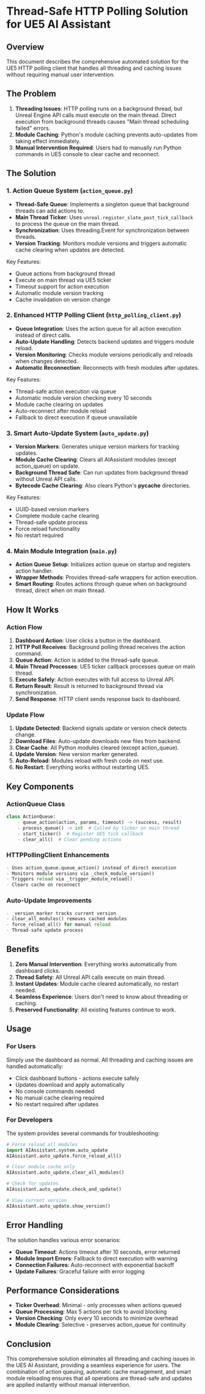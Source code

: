 # Thread-Safe HTTP Polling Solution for UE5 AI Assistant

## Overview
This document describes the comprehensive automated solution for the UE5 HTTP polling client that handles all threading and caching issues without requiring manual user intervention.

## The Problem
1. **Threading Issues**: HTTP polling runs on a background thread, but Unreal Engine API calls must execute on the main thread. Direct execution from background threads causes "Main thread scheduling failed" errors.
2. **Module Caching**: Python's module caching prevents auto-updates from taking effect immediately.
3. **Manual Intervention Required**: Users had to manually run Python commands in UE5 console to clear cache and reconnect.

## The Solution

### 1. Action Queue System (`action_queue.py`)
- **Thread-Safe Queue**: Implements a singleton queue that background threads can add actions to.
- **Main Thread Ticker**: Uses `unreal.register_slate_post_tick_callback` to process the queue on the main thread.
- **Synchronization**: Uses threading.Event for synchronization between threads.
- **Version Tracking**: Monitors module versions and triggers automatic cache clearing when updates are detected.

Key Features:
- Queue actions from background thread
- Execute on main thread via UE5 ticker
- Timeout support for action execution
- Automatic module version tracking
- Cache invalidation on version change

### 2. Enhanced HTTP Polling Client (`http_polling_client.py`)
- **Queue Integration**: Uses the action queue for all action execution instead of direct calls.
- **Auto-Update Handling**: Detects backend updates and triggers module reload.
- **Version Monitoring**: Checks module versions periodically and reloads when changes detected.
- **Automatic Reconnection**: Reconnects with fresh modules after updates.

Key Features:
- Thread-safe action execution via queue
- Automatic module version checking every 10 seconds
- Module cache clearing on updates
- Auto-reconnect after module reload
- Fallback to direct execution if queue unavailable

### 3. Smart Auto-Update System (`auto_update.py`)
- **Version Markers**: Generates unique version markers for tracking updates.
- **Module Cache Clearing**: Clears all AIAssistant modules (except action_queue) on update.
- **Background Thread Safe**: Can run updates from background thread without Unreal API calls.
- **Bytecode Cache Clearing**: Also clears Python's __pycache__ directories.

Key Features:
- UUID-based version markers
- Complete module cache clearing
- Thread-safe update process
- Force reload functionality
- No restart required

### 4. Main Module Integration (`main.py`)
- **Action Queue Setup**: Initializes action queue on startup and registers action handler.
- **Wrapper Methods**: Provides thread-safe wrappers for action execution.
- **Smart Routing**: Routes actions through queue when on background thread, direct when on main thread.

## How It Works

### Action Flow
1. **Dashboard Action**: User clicks a button in the dashboard.
2. **HTTP Poll Receives**: Background polling thread receives the action command.
3. **Queue Action**: Action is added to the thread-safe queue.
4. **Main Thread Processes**: UE5 ticker callback processes queue on main thread.
5. **Execute Safely**: Action executes with full access to Unreal API.
6. **Return Result**: Result is returned to background thread via synchronization.
7. **Send Response**: HTTP client sends response back to dashboard.

### Update Flow
1. **Update Detected**: Backend signals update or version check detects change.
2. **Download Files**: Auto-update downloads new files from backend.
3. **Clear Cache**: All Python modules cleared (except action_queue).
4. **Update Version**: New version marker generated.
5. **Auto-Reload**: Modules reload with fresh code on next use.
6. **No Restart**: Everything works without restarting UE5.

## Key Components

### ActionQueue Class
```python
class ActionQueue:
    - queue_action(action, params, timeout) -> (success, result)
    - process_queue() -> int  # Called by ticker on main thread
    - start_ticker()  # Register UE5 tick callback
    - clear_all()  # Clear pending actions
```

### HTTPPollingClient Enhancements
```python
- Uses action_queue.queue_action() instead of direct execution
- Monitors module versions via _check_module_version()
- Triggers reload via _trigger_module_reload()
- Clears cache on reconnect
```

### Auto-Update Improvements
```python
- _version_marker tracks current version
- clear_all_modules() removes cached modules
- force_reload_all() for manual reload
- Thread-safe update process
```

## Benefits

1. **Zero Manual Intervention**: Everything works automatically from dashboard clicks.
2. **Thread Safety**: All Unreal API calls execute on main thread.
3. **Instant Updates**: Module cache cleared automatically, no restart needed.
4. **Seamless Experience**: Users don't need to know about threading or caching.
5. **Preserved Functionality**: All existing features continue to work.

## Usage

### For Users
Simply use the dashboard as normal. All threading and caching issues are handled automatically:
- Click dashboard buttons - actions execute safely
- Updates download and apply automatically
- No console commands needed
- No manual cache clearing required
- No restart required after updates

### For Developers
The system provides several commands for troubleshooting:

```python
# Force reload all modules
import AIAssistant.system.auto_update
AIAssistant.auto_update.force_reload_all()

# Clear module cache only
AIAssistant.auto_update.clear_all_modules()

# Check for updates
AIAssistant.auto_update.check_and_update()

# View current version
AIAssistant.auto_update.show_version()
```

## Error Handling

The solution handles various error scenarios:
- **Queue Timeout**: Actions timeout after 10 seconds, error returned
- **Module Import Errors**: Fallback to direct execution with warning
- **Connection Failures**: Auto-reconnect with exponential backoff
- **Update Failures**: Graceful failure with error logging

## Performance Considerations

- **Ticker Overhead**: Minimal - only processes when actions queued
- **Queue Processing**: Max 5 actions per tick to avoid blocking
- **Version Checking**: Only every 10 seconds to minimize overhead
- **Module Clearing**: Selective - preserves action_queue for continuity

## Conclusion

This comprehensive solution eliminates all threading and caching issues in the UE5 AI Assistant, providing a seamless experience for users. The combination of action queuing, automatic cache management, and smart module reloading ensures that all operations are thread-safe and updates are applied instantly without manual intervention.